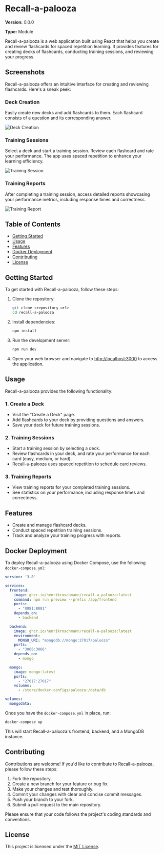 # Recall-a-palooza

**Version:** 0.0.0

**Type:** Module

Recall-a-palooza is a web application built using React that helps you create and review flashcards for spaced repetition learning. It provides features for creating decks of flashcards, conducting training sessions, and reviewing your progress.


## Screenshots

Recall-a-palooza offers an intuitive interface for creating and reviewing flashcards. Here's a sneak peek:

### Deck Creation
Easily create new decks and add flashcards to them. Each flashcard consists of a question and its corresponding answer.

![Deck Creation](path-to-your-image/deck-creation.png)

### Training Sessions
Select a deck and start a training session. Review each flashcard and rate your performance. The app uses spaced repetition to enhance your learning efficiency.

![Training Session](path-to-your-image/training-session.png)

### Training Reports
After completing a training session, access detailed reports showcasing your performance metrics, including response times and correctness.

![Training Report](path-to-your-image/training-report.png)


## Table of Contents

- [Getting Started](#getting-started)
- [Usage](#usage)
- [Features](#features)
- [Docker Deployment](#docker-deployment)
- [Contributing](#contributing)
- [License](#license)

## Getting Started

To get started with Recall-a-palooza, follow these steps:

1. Clone the repository:

   ```bash
   git clone <repository-url>
   cd recall-a-palooza
   ```

2. Install dependencies:

   ```bash
   npm install
   ```

3. Run the development server:

   ```bash
   npm run dev
   ```

4. Open your web browser and navigate to [http://localhost:3000](http://localhost:3000) to access the application.

## Usage

Recall-a-palooza provides the following functionality:

### 1. Create a Deck

- Visit the "Create a Deck" page.
- Add flashcards to your deck by providing questions and answers.
- Save your deck for future training sessions.

### 2. Training Sessions

- Start a training session by selecting a deck.
- Review flashcards in your deck, and rate your performance for each card (easy, medium, or hard).
- Recall-a-palooza uses spaced repetition to schedule card reviews.

### 3. Training Reports

- View training reports for your completed training sessions.
- See statistics on your performance, including response times and correctness.

## Features

- Create and manage flashcard decks.
- Conduct spaced repetition training sessions.
- Track and analyze your training progress with reports.

## Docker Deployment

To deploy Recall-a-palooza using Docker Compose, use the following `docker-compose.yml`:

```yaml
version: '3.8'

services:
  frontend:
    image: ghcr.io/henrikroschmann/recall-a-palooza:latest
    command: npm run preview --prefix /app/frontend
    ports:
      - "8081:8081"
    depends_on:
      - backend

  backend:
    image: ghcr.io/henrikroschmann/recall-a-palooza:latest
    environment:
      MONGO_URI: "mongodb://mongo:27017/palooza"
    ports:
      - "3066:3066"
    depends_on:
      - mongo

  mongo:
    image: mongo:latest
    ports:
      - "27017:27017"
    volumes:
      - /store/docker-configs/palooza:/data/db

volumes:
  mongodata:
```

Once you have the `docker-compose.yml` in place, run:

```bash
docker-compose up
```

This will start Recall-a-palooza's frontend, backend, and a MongoDB instance.

## Contributing

Contributions are welcome! If you'd like to contribute to Recall-a-palooza, please follow these steps:

1. Fork the repository.
2. Create a new branch for your feature or bug fix.
3. Make your changes and test thoroughly.
4. Commit your changes with clear and concise commit messages.
5. Push your branch to your fork.
6. Submit a pull request to the main repository.

Please ensure that your code follows the project's coding standards and conventions.

## License

This project is licensed under the [MIT License](LICENSE).
